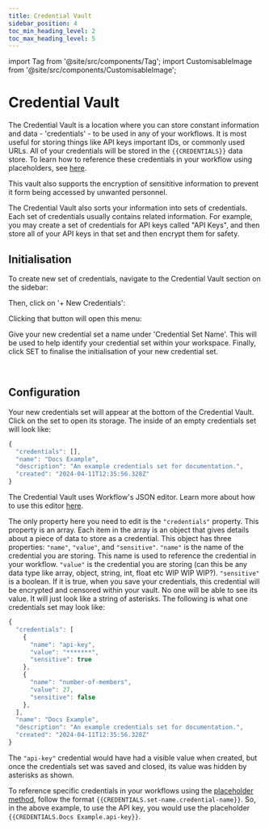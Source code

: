 ```yaml
---
title: Credential Vault
sidebar_position: 4
toc_min_heading_level: 2
toc_max_heading_level: 5
---
```


import Tag from '@site/src/components/Tag';
import CustomisableImage from '@site/src/components/CustomisableImage';

# Credential Vault

The Credential Vault is a location where you can store constant information and data - 'credentials' - to be used in any of your workflows. It is most useful for storing things like API keys important IDs, or commonly used URLs. All of your credentials will be stored in the `{{CREDENTIALS}}` data store. To learn how to reference these credentials in your workflow using placeholders, see [here](./workflows.md#placeholders). 

This vault also supports the encryption of sensititive information to prevent it form being accessed by unwanted personnel.

The Credential Vault also sorts your information into sets of credentials. Each set of credentials usually contains related information. For example, you may create a set of credentials for API keys called "API Keys", and then store all of your API keys in that set and then encrypt them for safety.

## Initialisation

To create new set of credentials, navigate to the Credential Vault section on the sidebar:

<CustomisableImage src="/img/credentials-nav.png" alt="Credential Vault Sidebar Nav" width="500"/>

Then, click on '+ New Credentials':

<CustomisableImage src="/img/new-credentials.png" alt="New Credentials" width="500"/>

Clicking that button will open this menu:

<CustomisableImage src="/img/new-credentials-menu.png" alt="New Credentials Menu" width="400"/>

Give your new credential set a name under 'Credential Set Name'. This will be used to help identify your credential set within your workspace. Finally, click <Tag colour="#1582d8" borderColour="#1582d8" fontColour="#FFFFFF">SET</Tag> to finalise the initialisation of your new credential set.

<br/>

## Configuration

Your new credentials set will appear at the bottom of the Credential Vault. Click on the set to open its storage. The inside of an empty credentials set will look like:

```jsx title="Empty Credentials Set"
{
  "credentials": [],
  "name": "Docs Example",
  "description": "An example credentials set for documentation.",
  "created": "2024-04-11T12:35:56.328Z"
}
```

The Credential Vault uses Workflow's JSON editor. Learn more about how to use this editor [here](./workflows.md#configuration).

The only property here you need to edit is the `"credentials"` property. This property is an array. Each item in the array is an object that gives details about a piece of data to store as a credential. This object has three properties: `"name"`, `"value"`, and `"sensitive"`. `"name"` is the name of the credential you are storing. This name is used to reference the credential in your workflow. `"value"` is the credential you are storing (can this be any data type like array, object, string, int, float etc WIP WIP WIP?). `"sensitive"` is a boolean. If it is true, when you save your credentials, this credential will be encrypted and censored within your vault. No one will be able to see its value. It will just look like a string of asterisks. The following is what one credentials set may look like:

```jsx title="Example Credentials Set"
{
  "credentials": [
    {
      "name": "api-key",
      "value": "*******",
      "sensitive": true
    },
    {
      "name": "number-of-members",
      "value": 27,
      "sensitive": false
    },
  ],
  "name": "Docs Example",
  "description": "An example credentials set for documentation.",
  "created": "2024-04-11T12:35:56.328Z"
}
```

The `"api-key"` credential would have had a visible value when created, but once the credentials set was saved and closed, its value was hidden by asterisks as shown.

To reference specific credentials in your workflows using the [placeholder method](./workflows.md#placeholders), follow the format `{{CREDENTIALS.set-name.credential-name}}`. So, in the above example, to use the API key, you would use the placeholder `{{CREDENTIALS.Docs Example.api-key}}`.

[comment]: <> (can you have spaces in the placeholder like that? WIP)


